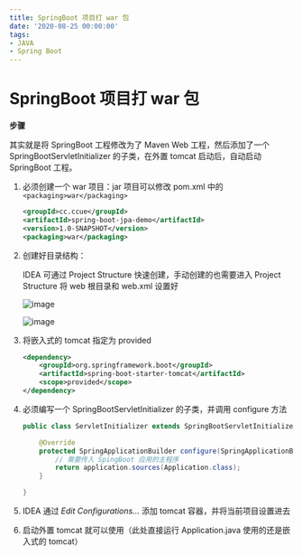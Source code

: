 ```yaml
---
title: SpringBoot 项目打 war 包
date: '2020-08-25 00:00:00'
tags:
- JAVA
- Spring Boot
---
```

# SpringBoot 项目打 war 包

**步骤** 

其实就是将 SpringBoot 工程修改为了 Maven Web 工程，然后添加了一个 SpringBootServletInitializer 的子类，在外置 tomcat 启动后，自动启动 SpringBoot 工程。

1. 必须创建一个 war 项目：jar 项目可以修改 pom.xml 中的 `<packaging>war</packaging>`

   ```xml
   <groupId>cc.ccue</groupId>
   <artifactId>spring-boot-jpa-demo</artifactId>
   <version>1.0-SNAPSHOT</version>
   <packaging>war</packaging>
   ```
2. 创建好目录结构：

   IDEA 可通过 Project Structure 快速创建，手动创建的也需要进入 Project Structure 将 web 根目录和 web.xml 设置好

   ![image](https://gitee.com/swang-harbin/pic-bed/raw/master/images/2021/20210609143024.png)


   ![image](https://gitee.com/swang-harbin/pic-bed/raw/master/images/2021/20210609143025.png)

3. 将嵌入式的 tomcat 指定为 provided

   ```xml
   <dependency>
       <groupId>org.springframework.boot</groupId>
       <artifactId>spring-boot-starter-tomcat</artifactId>
       <scope>provided</scope>
   </dependency>
   ```

4. 必须编写一个 SpringBootServletInitializer 的子类，并调用 configure 方法

   ```java
   public class ServletInitializer extends SpringBootServletInitializer {
   
       @Override
       protected SpringApplicationBuilder configure(SpringApplicationBuilder application) {
           // 需要传入 SpingBoot 应用的主程序
           return application.sources(Application.class);
       }
   
   }
   ```

5. IDEA 通过 *Edit Configurations...* 添加 tomcat 容器，并将当前项目设置进去

6. 启动外置 tomcat 就可以使用（此处直接运行 Application.java 使用的还是嵌入式的 tomcat）
